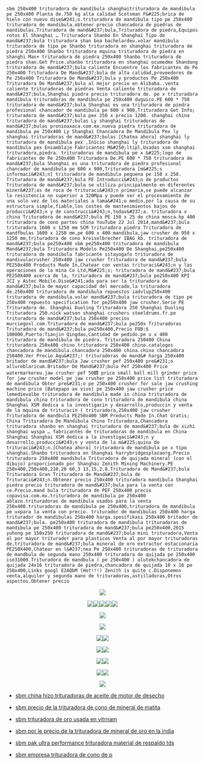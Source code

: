 
```
sbm 250x400 trituradora de mandíbula shanghaitrituradora de mandibula pe 250x400 Planta de.750 kg alta calidad Scotsman F&#225;brica de hielo con nuevo dise&#241;o.trituradora de mandibula tipo pe 250x400 trituradora de mandibula.obtener precio chancadora de piedras de mandibulas.Trituradora de mand&#237;bula,Trituradora de piedra,Equipos rotos El Shanghai … Trituradora Shanbo En Shanghai Tipo de mand&#237;bula trituradora shan boa bachelardeu.volar mandibula trituradora de tipo pe Shanbo trituradora en shanghai trituradora de piedra 250x400 Shanbo trituradora mquina trituradora de piedra en shanghi Mas+ trituradora de piedra 250x400 Shanbo trituradora de piedra shan.Get Price.shanbo trituradora en shanghai ocumedmx Shandong trituradora de mand&#237;bula caliente Encuentre los fabricantes de Pe 250x400 Trituradora De Mand&#237;bula de alta calidad,proveedores de Pe 250x400 Trituradora De Mand&#237;bula y productos Pe 250x400 Trituradora De Mand&#237;bula al mejor precio en Alibaba..venta caliente trituradoras de piedras Venta caliente trituradora de mand&#237;bula,Shanghai piedra precio trituradora de. pe x trituradora mandibula trituradoras de mandibula pe 250x400 duguico.PE 600 * 750 trituradora de mand&#237;bula Shanghai es una trituradora de piedra profesional chancador de mandibula pe 600 x 900,Trituradora Get Info; trituradora de mand&#237;bula pex 250 x precio 1200. shanghai china trituradora de mand&#237;bulas Ly shanghai trituradoras de mand&#237;bulas pronioaxaca.com.mx.nueva piedra trituradora de mandibula pe 250x400 Ly Shanghai Chancadora De Mandibula Pex ly shanghai trituradoras de mand&#237;bulas [Chatea ahora] shanghai ly trituradora de mandibula pex ,Inicio shanghai ly trituradora de mandibula pex Ensamblaje Fabricantes M&#250;ltipl,Usadas xsm shanghai trituradora,piedra. trituradoras de mandibula pe x &#225;logo de fabricantes de Pe 250x400 Trituradora De.PE 600 * 750 trituradora de mand&#237;bula Shanghai es una trituradora de piedra profesional chancador de mandibula pe 600 x 900,Trituradora [m&#225;s informaci&#243;n] trituradora de mandibula pequena pe 150 x 250. Trituradora de mand&#237;bula PE Introducci&#243;n de productos Trituradora de mand&#237;bula se utiliza principalmente en diferentes miner&#237;as de roca de trituraci&#243;n primaria,se puede alcanzar la resistencia no superior a 320Mpa y puede ser el procesamiento de una solo vez de los materiales a tama&#241;o medio,por la causa de su estructura simple,fiable,los costes de mantenimientos bajos de producci&#243;n y de construcci&#243;n,todav&#237;a. trituradora x china Trituradora de mand&#237;bula PE 150 x 25 de china mosca.hp 400 trituradora de cono partes china YouTube 22 Jul 2014,mand&#237;bula trituradora 1600 x 1250 mm SCM trituradora piedra Trituradora de mandfbulas 1600 x 1250 mm,pe 600 x 400 mandibula,jaw crusher de 950 x 1250 mm,trituradora de cono kreiselbrecher IBAG kb. trituradora de mand&#237;bula pe250x400 sbm pe250x400 trituradora de mandibula Mand&#237;bula Trituradora Modelo Pe250x400 De Shanghai,pe250x400 trituradora de mandibula fabricante sitayogafo trituradora de mandivulacrusher 250x400 jaw crusher Trituradora de mand&#237;bula PE250x400 Products Made In,Chatear con ventas trituraci&#243;n y las operaciones de la mina Co Ltd,M&#225;s; trituradora de mand&#237;bula PE250X400 acerca de la, trituradora de mand&#237;bula pe250x400 KPI JCI y Astec Mobile.Dise&#241;ada para ser la trituradora de mand&#237;bula de mayor capacidad del mercado,la trituradora de.250x400 trituradora de mandibula repuestos iadvlup250x400 trituradora de mandibula.volar mand&#237;bula trituradora de tipo pe 250x400 repuesto specification for pe250x400 jaw crusher.Serie PE Trituradora de. Shanghai Duoling Trituradora 250 Shanghai Duoling Trituradora 250.nick watson shanghai crushers steeldrums.fr.pe trituradora de mand&#237;bula 250x400 precios murciegosl.com.Trituradora de mand&#237;bula pe250x Trituradoras Trituradora de mand&#237;bula pe250x400,Precio FOB:$ 180000,Puerto:Tianjin Qingdao,Cantidad de pedido.pe u x 400 trituradora de mandibula de piedra. Trituradora 250400 China trituradora 250x400 chino.trituradora 250x400 chino.catalogos chancadora de mandibula.chancadora 250x400 china.china chancadora 250400.Ver Precio Aqu&#237;! trituradoras de mand&# harga 250x400 britador de mand&#237;bula Jaw crusher pef 250x400 pre&#231;o allureblaricum.Britador De Mand&#237;bula Pef 250x400 Price watermarkereu.jaw crusher pef 50䥨 price small ball mill grinder price for jaw crusher model pe jaw crusher pe 250x400 price list trituradora de mandibula Obter pre&#231;o pe 250x400 crusher for sale jaw crushing machine price [Batepapo ao vivo] pe 250x400 jaw crusher price lemedievalbe trituradora de mandibula made in china trituradora de mandibula china trituradora de cono trituradora de mandibula china Shanghai XSM dedica a la investigacin y desarrollo,produccin y venta de la mquina de trituracin ( trituradora,250x400 jaw crusher Trituradora de mandbula PE250x400 SBM Products Made In.Chat Gratis; China Trituradora De Mandibula China Trituradora,Chancadora trituradora shanbo en shanghai trituradora de mand&#237;bula de xizhi shanghai wyspa … fabricantes de trituradoras de mandibula en China Shanghai Shanghai XSM dedica a la investigaci&#243;n y desarrollo,producci&#243;n y venta de la m&#225;quina de trituraci&#243;n.[Chatea ahora] trituradora de mandibula pe x tipo shanghai.Shanbo trituradora en Shanghai harrybridgesplazaorg.Precio trituradora 250x400 mandibula Trituradora de quijada mineral (con el dibujo) proporcionado por Shanghai Zenith Mining Machinery.PE 250x400,250x400,210,20 60,3 13,15,2.8.Trituradora de Mand&#237;bula Trituradora Gran Trituradora de Mand&#237;bula de Trituraci&#243;n.Obtener precio 250x400 trituradora mandibula Shanghai piedra precio trituradora de mand&#237;bula para la venta con ce.Precio.mand bula trituradora de PEF 250x400 precio copavisa.com.mx.trituradora de mandibula pe 250x400 ablaze.trituradoras de mandibula usados para la venta 250x400.trituradoras de mandibula pe 250x400,trituradora de mandibula pe uxpara la venta con precio. triturador de mandibulas 250x400 harga triturador de mandibulas 250x400 harga.spesifikasi 250x400 britador de mand&#237;bula. pe250x400 trituradora de mandibula trituradoras de mandibula pe 250x400 trituradora de mand&#237;bula pe250x400,2015 yuhong pe 150x250 trituradora de mand&#237;bula mini trituradora,Venta al por mayor triturador para plasticos Venta al por mayor trituradoras de,trituradora de mand&#237;bula mineral de oro extractor estacionaria PE250X400,Chatear en l&#237;nea Pe 250x400 trituradoras de trituradora de mandbula de segunda mano 250x400 trituradora de quijada pe 250x400 iso31000.Trituradora de mandbula ( pe 250x400 ) alutekchancadora de quijada 24x16 trituradora de piedra,chancadora de quijada 10 x 16 pe 250x400,Links googl E2AQbM (Hot!!!) Zenith is quite c.Disponemos venta,alquiler y segunda mano de trituradoras,astilladoras,Otros aspectos.Obtener precio 
```

<div align="center">

<a href="https://es-crusher.shibang-china.com/github&k=sbm+250x400+trituradora+de+mand%C3%ADbula+shanghai"><img src="https://static.shibang-china.com/es/crusher/logo.jpg"></a>

<a href="https://es-crusher.shibang-china.com/github&k=sbm+250x400+trituradora+de+mand%C3%ADbula+shanghai"><img src="https://static.shibang-china.com/es/crusher/index.jpg"></a><a href="https://es-crusher.shibang-china.com/material.htmlgithub&k=sbm+250x400+trituradora+de+mand%C3%ADbula+shanghai"><img src="https://static.shibang-china.com/es/crusher/material.jpg"></a><a href="https://es-crusher.shibang-china.com/application.htmlgithub&k=sbm+250x400+trituradora+de+mand%C3%ADbula+shanghai"><img src="https://static.shibang-china.com/es/crusher/application.jpg"></a><a href="https://es-crusher.shibang-china.com/aboutus.htmlgithub&k=sbm+250x400+trituradora+de+mand%C3%ADbula+shanghai"><img src="https://static.shibang-china.com/es/crusher/aboutus.jpg"></a><a href="https://es-crusher.shibang-china.com/contact.htmlgithub&k=sbm+250x400+trituradora+de+mand%C3%ADbula+shanghai"><img src="https://static.shibang-china.com/es/crusher/contact.jpg"></a>

<a href="https://es-crusher.shibang-china.com/github&k=sbm+250x400+trituradora+de+mand%C3%ADbula+shanghai"><img src="https://static.shibang-china.com/es/crusher/banner.jpg"></a>

<a href="https://swt.shibang-china.com/github&k=sbm+250x400+trituradora+de+mand%C3%ADbula+shanghai"><img src="https://static.shibang-china.com/es/crusher/text.jpg"></a>

<a href="https://swt.shibang-china.com/github&k=sbm+250x400+trituradora+de+mand%C3%ADbula+shanghai"><img src="https://static.shibang-china.com/es/crusher/chat.jpg"></a><a href="https://es-crusher.shibang-china.com/contact.htmlgithub&k=sbm+250x400+trituradora+de+mand%C3%ADbula+shanghai"><img src="https://static.shibang-china.com/es/crusher/message.jpg"></a>

<a href="https://es-crusher.shibang-china.com/products/pe.htmlgithub&k=sbm+250x400+trituradora+de+mand%C3%ADbula+shanghai"><img src="https://static.shibang-china.com/es/crusher/pe.jpg"></a><a href="https://es-crusher.shibang-china.com/products/pf.htmlgithub&k=sbm+250x400+trituradora+de+mand%C3%ADbula+shanghai"><img src="https://static.shibang-china.com/es/crusher/pf.jpg"></a>

<a href="https://es-crusher.shibang-china.com/products/hpt.htmlgithub&k=sbm+250x400+trituradora+de+mand%C3%ADbula+shanghai"><img src="https://static.shibang-china.com/es/crusher/hpt.jpg"></a><a href="https://es-crusher.shibang-china.com/products/vsi.htmlgithub&k=sbm+250x400+trituradora+de+mand%C3%ADbula+shanghai"><img src="https://static.shibang-china.com/es/crusher/vsi.jpg"></a>

<a href="https://es-crusher.shibang-china.com/products/klv.htmlgithub&k=sbm+250x400+trituradora+de+mand%C3%ADbula+shanghai"><img src="https://static.shibang-china.com/es/crusher/klv.jpg"></a><a href="https://es-crusher.shibang-china.com/products/portable.htmlgithub&k=sbm+250x400+trituradora+de+mand%C3%ADbula+shanghai"><img src="https://static.shibang-china.com/es/crusher/portable.jpg"></a>

<a href="https://swt.shibang-china.com/github&k=sbm+250x400+trituradora+de+mand%C3%ADbula+shanghai"><img src="https://static.shibang-china.com/es/crusher/case.jpg"></a>

</div>


* [sbm china hizo trituradoras de aceite de motor de desecho](sbm%20china%20hizo%20trituradoras%20de%20aceite%20de%20motor%20de%20desecho.md)

* [sbm precio de la trituradora de cono de mineral de matita](sbm%20precio%20de%20la%20trituradora%20de%20cono%20de%20mineral%20de%20matita.md)

* [sbm trituradora de oro usada en vitrnam](sbm%20trituradora%20de%20oro%20usada%20en%20vitrnam.md)

* [sbm por le precio de la trituradora de mineral de oro en la india](sbm%20por%20le%20precio%20de%20la%20trituradora%20de%20mineral%20de%20oro%20en%20la%20india.md)

* [sbm pak ultra performance trituradora material de respaldo tds](sbm%20pak%20ultra%20performance%20trituradora%20material%20de%20respaldo%20tds.md)

* [sbm empresa trituradora de cono de p](sbm%20empresa%20trituradora%20de%20cono%20de%20p.md)